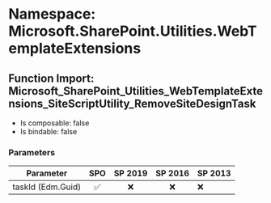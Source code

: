 # Namespace: Microsoft.SharePoint.Utilities.WebTemplateExtensions

## Function Import: Microsoft_SharePoint_Utilities_WebTemplateExtensions_SiteScriptUtility_RemoveSiteDesignTask

- Is composable: false
- Is bindable: false

### Parameters

Parameter | SPO | SP 2019 | SP 2016 | SP 2013
----------|:---:|:-------:|:-------:|:-------
taskId (Edm.Guid) | ✅ | ❌ | ❌ | ❌
